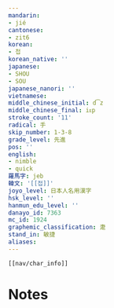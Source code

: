 ```yaml
---
mandarin:
- jié
cantonese:
- zit6
korean:
- 첩
korean_native: ''
japanese:
- SHOU
- SOU
japanese_nanori: ''
vietnamese:
middle_chinese_initial: d͡z
middle_chinese_final: iᴇp
stroke_count: '11'
radical: 手
skip_number: 1-3-8
grade_level: 先進
pos: ''
english:
- nimble
- quick
羅馬字: jeb
韓文: '[[접]]'
joyo_level: 日本人名用漢字
hsk_level: ''
hanmun_edu_level: ''
danayo_id: 7363
mc_id: 1924
graphemic_classification: 疌
stand_in: 敏捷
aliases:
---
```

```meta-bind-embed
[[nav/char_info]]
```

# Notes
